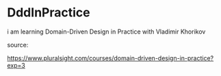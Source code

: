 # DddInPractice

i am learning Domain-Driven Design in Practice with  Vladimir Khorikov



source:

https://www.pluralsight.com/courses/domain-driven-design-in-practice?exp=3